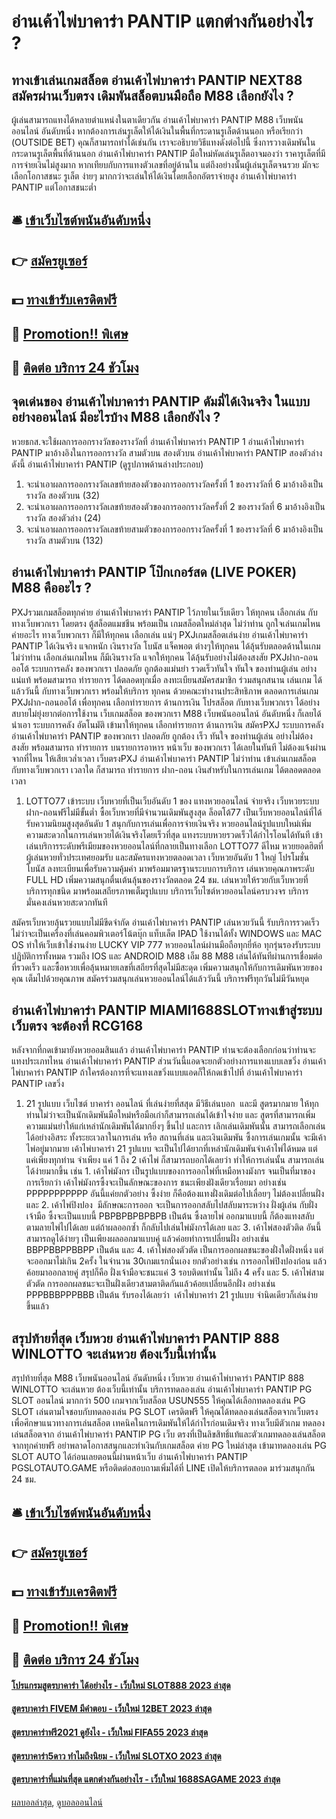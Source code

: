 # อ่านเค้าไพ่บาคาร่า PANTIP แตกต่างกันอย่างไร ?
## ทางเข้าเล่นเกมสล็อต อ่านเค้าไพ่บาคาร่า PANTIP NEXT88 สมัครผ่านเว็บตรง เดิมพันสล็อตบนมือถือ M88 เลือกยังไง ?
ผู้เล่นสามารถแทงได้หลายตำแหน่งในตาเดียวกัน อ่านเค้าไพ่บาคาร่า PANTIP M88 เว็บพนันออนไลน์ อันดับหนึ่ง หากต้องการเล่นรูเล็ตให้ได้เงินในพื้นที่กระดานรูเล็ตด้านนอก หรือเรียกว่า (OUTSIDE BET) คุณก็สามารถทำได้เช่นกัน เราจะอธิบายวิธีแทงดังต่อไปนี้
ซึ่งการวางเดิมพันในกระดานรูเล็ตพื้นที่ด้านนอก อ่านเค้าไพ่บาคาร่า PANTIP มือใหม่หัดเล่นรูเล็ตอาจมองว่า ราคารูเล็ตที่มีการจ่ายเงินไม่สูงมาก หากเทียบกับการแทงตัวเลขที่อยู่ด้านใน แต่ถึงอย่างนั้นผู้เล่นรูเล็ตจนรวย มักจะเลือกโอกาสชนะ รูเล็ต ง่ายๆ มากกว่าจะเล่นให้ได้เงินโดยเลือกอัตราจ่ายสูง อ่านเค้าไพ่บาคาร่า PANTIP แต่โอกาสชนะต่ำ

## 🛎 [เข้าเว็บไซต์พนันอันดับหนึ่ง](https://bit.ly/3SdLNi2)
## 👉 [สมัครยูเซอร์](https://bit.ly/3SdLNi2)
## 💵 [ทางเข้ารับเครดิตฟรี](https://bit.ly/3dyRKHj)
## 👑 [Promotion!! พิเศษ](https://bit.ly/3dyRKHj)
## 📱 [ติดต่อ บริการ 24 ชัวโมง](https://bit.ly/3dyRKHj)

## จุดเด่นของ อ่านเค้าไพ่บาคาร่า PANTIP ดัมมี่ได้เงินจริง ในแบบอย่างออนไลน์ มีอะไรบ้าง M88 เลือกยังไง ?
หวยธกส.จะใช้ผลการออกรางวัลของรางวัลที่ อ่านเค้าไพ่บาคาร่า PANTIP 1 อ่านเค้าไพ่บาคาร่า PANTIP มาอ้างอิงในการออกรางวัล สามตัวบน สองตัวบน อ่านเค้าไพ่บาคาร่า PANTIP สองตัวล่าง ดังนี้ อ่านเค้าไพ่บาคาร่า PANTIP (ดูรูปภาพด้านล่างประกอบ)
1. จะนำเอาผลการออกรางวัลเลขท้ายสองตัวของการออกรางวัลครั้งที่ 1 ของรางวัลที่ 6 มาอ้างอิงเป็นรางวัล สองตัวบน (32)
2. จะนำเอาผลการออกรางวัลเลขท้ายสองตัวของการออกรางวัลครั้งที่ 2 ของรางวัลที่ 6 มาอ้างอิงเป็นรางวัล สองตัวล่าง (24)
3. จะนำเอาผลการออกรางวัลเลขท้ายสามตัวของการออกรางวัลครั้งที่ 1 ของรางวัลที่ 6 มาอ้างอิงเป็นรางวัล สามตัวบน (132)

## อ่านเค้าไพ่บาคาร่า PANTIP โป๊กเกอร์สด (LIVE POKER) M88 คืออะไร ?
PXJรวมเกมสล็อตทุกค่าย อ่านเค้าไพ่บาคาร่า PANTIP ไว้ภายในเว็บเดียว ให้ทุกคน เลือกเล่น กับทางเว็บพวกเรา โดยตรง ตู้สล็อตแมชชีน พร้อมเป็น เกมสล็อตใหม่ล่าสุด ไม่ว่าท่าน ถูกใจเล่นเกมไหน ค่ายอะไร ทางเว็บพวกเรา ก็มีให้ทุกคน เลือกเล่น แน่ๆ PXJเกมสล็อตเล่นง่าย อ่านเค้าไพ่บาคาร่า PANTIP ได้เงินจริง แจกหนัก เงินรางวัล โบนัส แจ็คพอต ต่างๆให้ทุกคน ได้ลุ้นรับตลอดด้านในเกม ไม่ว่าท่าน เลือกเล่นเกมไหน ก็มีเงินรางวัล แจกให้ทุกคน ได้ลุ้นรับอย่างไม่ต้องสงสัย PXJฝาก-ถอนออโต้ ระบบการคลัง ของพวกเรา ปลอดภัย ถูกต้องแม่นยำ รวดเร็วทันใจ ทันใจ ของท่านผู้เล่น อย่างแน่แท้ พร้อมสามารถ ทำรายการ ได้ตลอดทุกเมื่อ ลงทะเบียนสมัครสมาชิก ร่วมสนุกสนาน เล่นเกม ได้แล้ววันนี้ กับทางเว็บพวกเรา พร้อมให้บริการ ทุกคน ด้วยคณะทำงานประสิทธิภาพ ตลอดการเล่นเกม
PXJฝาก-ถอนออโต้ เพื่อทุกคน เลือกทำรายการ ด้านการเงิน โปรสล็อต กับทางเว็บพวกเรา ได้อย่าง สบายไม่ยุ่งยากต่อการใช้งาน เว็บเกมสล็อต ของพวกเรา M88 เว็บพนันออนไลน์ อันดับหนึ่ง ก็เลยได้นำเอา ระบบการคลัง อัตโนมัติ เข้ามาให้ทุกคน เลือกทำรายการ ด้านการเงิน สมัครPXJ ระบบการคลัง อ่านเค้าไพ่บาคาร่า PANTIP ของพวกเรา ปลอดภัย ถูกต้อง เร็ว ทันใจ ของท่านผู้เล่น อย่างไม่ต้องสงสัย พร้อมสามารถ ทำรายการ บนรายการอาหาร หน้าเว็บ ของพวกเรา ได้เลยในทันที ไม่ต้องแจ้งผ่าน จากที่ไหน ให้เสียเวล่ำเวลา เว็บตรงPXJ อ่านเค้าไพ่บาคาร่า PANTIP ไม่ว่าท่าน เข้าเล่นเกมสล็อต กับทางเว็บพวกเรา เวลาใด ก็สามารถ ทำรายการ ฝาก-ถอน เงินสำหรับในการเล่นเกม ได้ตลอดตลอดเวลา
1. LOTTO77 เข้าระบบ เว็บหวยที่เป็นเว็บอันดับ 1 ของ แทงหวยออนไลน์ จ่ายจริง เว็บหวยระบบฝาก-ถอนฟรีไม่มีขั้นต่ำ ซื้อเว็บหวยที่มีจำนวนเดิมพันสูงสุด ล็อตโต้77 เป็นเว็บหวยออนไลน์ที่ได้รับความนิยมสูงสุดอันดับ 1 สนุกกับการเล่นเพื่อการจ่ายเงินจริง หวยออนไลน์รูปแบบใหม่เพิ่มความสะดวกในการเล่นหวยได้เงินจริงโดยเร็วที่สุด แทงระบบหวยรวดเร็วได้กำไรโอนได้ทันที เข้าเล่นบริการระดับพรีเมียมของหวยออนไลน์ที่กลายเป็นทางเลือก LOTTO77 ดีไหม หวยยอดฮิตที่ผู้เล่นหวยทั่วประเทศยอมรับ และสมัครแทงหวยตลอดเวลา เว็บหวยอันดับ 1 ใหญ่ โปรโมชั่นโบนัส ลงทะเบียนเพื่อรับความคุ้มค่า มาพร้อมมาตรฐานระบบการบริการ เล่นหวยคุณภาพระดับ FULL HD เพิ่มความสนุกตื่นเต้นลุ้นของรางวัลตลอด 24 ชม. เล่นหวยให้รวยกับเว็บหวยที่บริการทุกชนิด มาพร้อมเสถียรภาพเต็มรูปแบบ บริการเว็บไซต์หวยออนไลน์ครบวงจร บริการมั่นคงเล่นหวยสะดวกทันที

สมัครเว็บหวยลุ้นรวยแบบไม่มีขีดจำกัด อ่านเค้าไพ่บาคาร่า PANTIP เล่นหวยวันนี้ รับบริการรวดเร็วไม่ว่าจะเป็นเครื่องที่เล่นคอมพิวเตอร์โน้ตบุ๊ก แท็บเล็ต IPAD ใช้งานได้ทั้ง WINDOWS และ MAC OS ทำให้เว็บเข้าใช่งานง่าย LUCKY VIP 777 หวยออนไลน์ผ่านมือถือทุกยี่ห้อ ทุกรุ่นรองรับระบบปฏิบัติการทั้งหมด รวมถึง IOS และ ANDROID M88 เอ็ม 88 M88 เล่นได้ทันทีผ่านการเชื่อมต่อที่รวดเร็ว และซื้อหวยเพื่อลุ้นหมายเลขที่เสถียรที่สุดไม่มีสะดุด เพิ่มความสนุกให้กับการเดิมพันหวยของคุณ เต็มไปด้วยคุณภาพ สมัครร่วมสนุกเล่นหวยออนไลน์ได้แล้ววันนี้ บริการฟรีทุกวันไม่มีวันหยุด

## อ่านเค้าไพ่บาคาร่า PANTIP MIAMI1688SLOTทางเข้าสู่ระบบ เว็บตรง จะต้องที่ RCG168
หลังจากที่กดเข้ามายังหวยออมสินแล้ว อ่านเค้าไพ่บาคาร่า PANTIP ท่านจะต้องเลือกก่อนว่าท่านจะแทงประเภทไหน อ่านเค้าไพ่บาคาร่า PANTIP ส่วนวันนี้แอดจะยกตัวอย่างการแทงแบบเลขวิ่ง อ่านเค้าไพ่บาคาร่า PANTIP ถ้าใครต้องการที่จะแทงเลขวิ่งแบบแอดก็ให้กดเข้าไปที่ อ่านเค้าไพ่บาคาร่า PANTIP เลขวิ่ง
1. 21 รูปแบบ เว็บไซต์ บาคาร่า ออนไลน์ ที่เล่นง่ายที่สสุด มีวิธีเล่นบอก  และมี สูตรมากมาย ให้ทุกท่านไม่ว่าจะเป็นนักเดิมพันมือใหม่หรือมือเก่าก็สามารถเล่นได้เข้าใจง่าย และ สูตรที่สามารถเพิ่มความแม่นยำให้แก่เหล่านักเดิมพันได้มากยิ่งๆ ขึ้นไป และการ เลิกเล่นเดิมพันนั้น สามารถเลือกเล่นได้อย่างอิสระ ทั้งระยะเวลาในการเล่น หรือ สถานที่เล่น และเงินเดิมพัน ซึ้งการเล่นเกมนั้น จะมีเค้าไพ่อยู่มากมาย เค้าไพ่บาคาร่า 21 รูปแบบ จะเป็นไปได้ยากที่เหล่านักเดิมพันจำเค้าไพ่ได้หมด แต่แค่เพียงทุกท่าน จำเพียง แค่ 1 ถึง 2 เค้าไพ่ ก็สามารถบอกได้เลยว่า ทำให้การเล่นนั้น สามารถเล่นได้ง่ายมากขึ้น เช่น 1. เค้าไพ่มังกร เป็นรูปแบบของการออกไพ่ที่เหมือหางมังกร จนเป็นที่มาของการเรียกว่า เค้าไพ่มังกรซึ้งจะเป็นลักษณะของการ ชนะเพียงฝังเดียวเรื่อยมา อย่างเช่น PPPPPPPPPPP อันนี้แค่ยกตัวอย่าง ซึ้งง่าย ก็คือต้องแทงฝั่งเดิมต่อไปเลื่อยๆ ไม่ต้องเปลี่ยนฝั่ง และ 2. เค้าไพ่ปิงปอง  มีลักษณะการออก จะเป็นการออกสลับไปสลับมาระหว่าง ฝั่งผู้เล่น กับฝั่งเจ้ามือ ซึ้งจะเป็นแบบนี้ PBPBPBPBPBPB เป็นต้น ซึ้งลายไพ่ ออกมาแบบนี้ ก็ต้องแทงสลับตามลายไพ่ไปได้เลย แต่ถ้าผลออกซ้ำ ก็กลับไปเล่นไพ่มังกรได้เลย และ 3. เค้าไพ่สองตัวติด อันนี้สามารถดูได้ง่ายๆ เป็นเพียงผลออกมาแบบคู่ แล้วค่อยทำการเปลี่ยนฝั่ง อย่างเช่น BBPPBBPPBBPP เป็นต้น และ 4. เค้าไพ่สองตัวตัด เป็นการออกผลชนะของฝั่งใดฝั่งหนึ่ง แต่จะออกมาไม่เกิน 2ครั้ง ในจำนวน 30เกมแรกนั่นเอง ยกตัวอย่างเช่น การออกไพ่ปิงปองก่อน แล้วค้อยมาออกลายคู่ สรุปก็คือ ฝั่งเจ้ามือจะชนะแค่ 3 รอบติดเท่านั้น ไม่ถึง 4 ครั้ง และ 5. เค้าไพ่สามตัวตัด การออกผลชนะจะเป็นฝั่งเดียวสามตาติดกันแล้วค้อยเปลี่ยนอีกฝั่ง อย่างเช่น PPPBBBPPPBBB เป็นต้น รับรองได้เลยว่า  เค้าไพ่บาคาร่า 21 รูปแบบ จำนิดเดียวก็เล่นง่ายขึ้นแล้ว

## สรุปท้ายที่สุด เว็บหวย อ่านเค้าไพ่บาคาร่า PANTIP 888 WINLOTTO จะเล่นหวย ต้องเว็บนี้เท่านั้น
สรุปท้ายที่สุด M88 เว็บพนันออนไลน์ อันดับหนึ่ง เว็บหวย อ่านเค้าไพ่บาคาร่า PANTIP 888 WINLOTTO จะเล่นหวย ต้องเว็บนี้เท่านั้น บริการทดลองเล่น อ่านเค้าไพ่บาคาร่า PANTIP PG SLOT ออนไลน์ มากกว่า 500 เกมจากเว็บสล็อต USUN555 ให้คุณได้เลือกทดลองเล่น PG SLOT เล่นตามใจชอบกับทดลองเล่น PG SLOT เครดิตฟรี ให้คุณได้ทดลองเล่นสล็อตจากเว็บตรงเพื่อศึกษาแนวทางการเล่นสล็อต เทคนิคในการเดิมพันให้ได้กำไรก่อนเดิมจริง ทางเว็บมีตัวเกม ทดลองเล่นสล็อตจาก อ่านเค้าไพ่บาคาร่า PANTIP PG เว็บ ตรงที่เป็นลิขสิทธิ์แท้และตัวเกมทดลองเล่นสล็อตจากทุกค่ายฟรี อย่าพลาดโอกาสสนุกและทำเงินกับเกมสล็อต ค่าย PG ใหม่ล่าสุด เข้ามาทดลองเล่น PG SLOT AUTO ได้ก่อนเลยตอนนี้ผ่านหน้าเว็บ อ่านเค้าไพ่บาคาร่า PANTIP PGSLOTAUTO.GAME หรือติดต่อสอบถามเพิ่มได้ที่ LINE เปิดให้บริการตลอด มาร่วมสนุกกัน 24 ชม.

## 🛎 [เข้าเว็บไซต์พนันอันดับหนึ่ง](https://bit.ly/3SdLNi2)
## 👉 [สมัครยูเซอร์](https://bit.ly/3SdLNi2)
## 💵 [ทางเข้ารับเครดิตฟรี](https://bit.ly/3dyRKHj)
## 👑 [Promotion!! พิเศษ](https://bit.ly/3dyRKHj)
## 📱 [ติดต่อ บริการ 24 ชัวโมง](https://bit.ly/3dyRKHj)

#### [โปรแกรมสูตรบาคาร่า ได้อย่างไร - เว็บใหม่ SLOT888 2023 ล่าสุด](https://atom.io/themes/โปรแกรมสูตรบาคาร่า%20ได้อย่างไร%20-%20เว็บใหม่%20slot888%202023%20ล่าสุด)
#### [สูตรบาคาร่า FIVEM มีคำตอบ - เว็บใหม่ 12BET 2023 ล่าสุด](https://atom.io/themes/สูตรบาคาร่า%20fivem%20มีคำตอบ%20-%20เว็บใหม่%2012bet%202023%20ล่าสุด)
#### [สูตรบาคาร่าฟรี2021 ดูยังไง - เว็บใหม่ FIFA55 2023 ล่าสุด](https://atom.io/themes/สูตรบาคาร่าฟรี2021%20ดูยังไง%20-%20เว็บใหม่%20fifa55%202023%20ล่าสุด)
#### [สูตรบาคาร่า5ดาว ทำไมถึงนิยม - เว็บใหม่ SLOTXO 2023 ล่าสุด](https://atom.io/themes/สูตรบาคาร่า5ดาว%20ทำไมถึงนิยม%20-%20เว็บใหม่%20slotxo%202023%20ล่าสุด)
#### [สูตรบาคาร่าที่แม่นที่สุด แตกต่างกันอย่างไร - เว็บใหม่ 1688SAGAME 2023 ล่าสุด](https://atom.io/themes/สูตรบาคาร่าที่แม่นที่สุด%20แตกต่างกันอย่างไร%20-%20เว็บใหม่%201688sagame%202023%20ล่าสุด)

[ผลบอลล่าสุด](https://siamsport.tv "ผลบอลล่าสุด"), [ดูบอลออนไลน์](https://siamsport.tv/ดูบอลสด "ดูบอลออนไลน์")